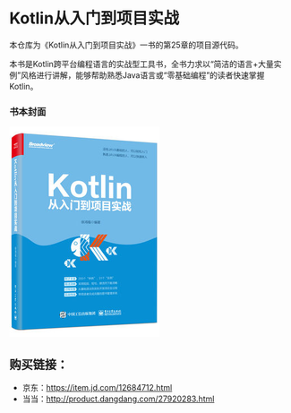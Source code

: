 # Kotlin从入门到项目实战

本仓库为《Kotlin从入门到项目实战》一书的第25章的项目源代码。

本书是Kotlin跨平台编程语言的实战型工具书，全书力求以“简洁的语言+大量实例”风格进行讲解，能够帮助熟悉Java语言或“零基础编程”的读者快速掌握Kotlin。

### 书本封面
![](cover.jpg)

## 购买链接：

- 京东：https://item.jd.com/12684712.html
- 当当：http://product.dangdang.com/27920283.html

